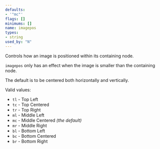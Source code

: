 ```yaml
---
defaults:
- '"mc"'
flags: []
minimums: []
name: imagepos
types:
- string
used_by: "N"
---
```

Controls how an image is positioned within its containing node.

`imagepos` only has an effect when the image is smaller than the containing node.

The default is to be centered both horizontally and vertically.

Valid values:

* `tl` - Top Left
* `tc` - Top Centered
* `tr` - Top Right
* `ml` - Middle Left
* `mc` - Middle Centered *(the default)*
* `mr` - Middle Right
* `bl` - Bottom Left
* `bc` - Bottom Centered
* `br` - Bottom Right
